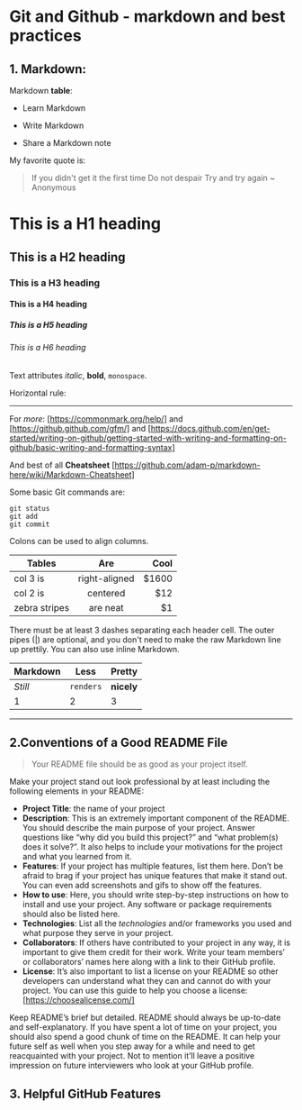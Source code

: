 # Git and Github - markdown and best practices


## 1. Markdown:


Markdown **table**:
 
* Learn Markdown
+ Write Markdown
- Share a Markdown note


My favorite quote is:
> If you didn't get it the first time
> Do not despair
> Try and try again
> ~ Anonymous

# This is a H1 heading
## This is a H2 heading
### This is a H3 heading
#### This is a H4 heading
##### This is a H5 heading
###### This is a H6 heading

Text attributes _italic_, **bold**, `monospace`.

Horizontal rule:

---

For _more_: [https://commonmark.org/help/] and [https://github.github.com/gfm/] and [https://docs.github.com/en/get-started/writing-on-github/getting-started-with-writing-and-formatting-on-github/basic-writing-and-formatting-syntax]

And best of all **Cheatsheet** [https://github.com/adam-p/markdown-here/wiki/Markdown-Cheatsheet]


Some basic Git commands are:
```
git status
git add
git commit
```

Colons can be used to align columns.

| Tables        | Are           | Cool  |
| ------------- |:-------------:| -----:|
| col 3 is      | right-aligned | $1600 |
| col 2 is      | centered      |   $12 |
| zebra stripes | are neat      |    $1 |

There must be at least 3 dashes separating each header cell.
The outer pipes (|) are optional, and you don't need to make the 
raw Markdown line up prettily. You can also use inline Markdown.

Markdown | Less | Pretty
--- | --- | ---
*Still* | `renders` | **nicely**
1 | 2 | 3


---

## 2.Conventions of a Good README File


> Your README file should be as good as your project itself.


Make your project stand out look professional by at least including the following elements in your README:

 + **Project Title**: the name of your project
 + **Description**: This is an extremely important component of the README. You should describe the main purpose of your project. Answer questions like “why did you build this project?” and “what problem(s) does it solve?”. It also helps to include your motivations for the project and what you learned from it.
 + **Features**: If your project has multiple features, list them here. Don’t be afraid to brag if your project has unique features that make it stand out. You can even add screenshots and gifs to show off the features.
 + **How to use**: Here, you should write step-by-step instructions on how to install and use your project. Any software or package requirements should also be listed here.
 + **Technologies**: List all the _technologies_ and/or frameworks you used and what purpose they serve in your project.
 + **Collaborators**: If others have contributed to your project in any way, it is important to give them credit for their work. Write your team members’ or collaborators’ names here along with a link to their GitHub profile.
 + **License**: It’s also important to list a license on your README so other developers can understand what they can and cannot do with your project. You can use this guide to help you choose a license: [https://choosealicense.com/]
 
 
Keep README’s brief but detailed. README should always be up-to-date and self-explanatory. If you have spent a lot of time on your project, you should also spend a good chunk of time on the README. It can help your future self as well when you step away for a while and need to get reacquainted with your project. Not to mention it’ll leave a positive impression on future interviewers who look at your GitHub profile.


## 3. Helpful GitHub Features


